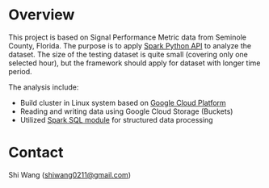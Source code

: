 Overview
========

This project is based on Signal Performance Metric data from Seminole County, Florida. The purpose is to apply [Spark Python API](https://spark.apache.org/docs/latest/api/python/index.html) to analyze the dataset. The size of the testing dataset is quite small (covering only one selected hour), but the framework should apply for dataset with longer time period. 

The analysis include:

-   Build cluster in Linux system based on [Google Cloud Platform](https://cloud.google.com/)
-   Reading and writing data using Google Cloud Storage (Buckets)
-   Utilized [Spark SQL module](https://spark.apache.org/docs/latest/sql-programming-guide.html) for structured data processing 


Contact
=======

Shi Wang (<shiwang0211@gmail.com>)

